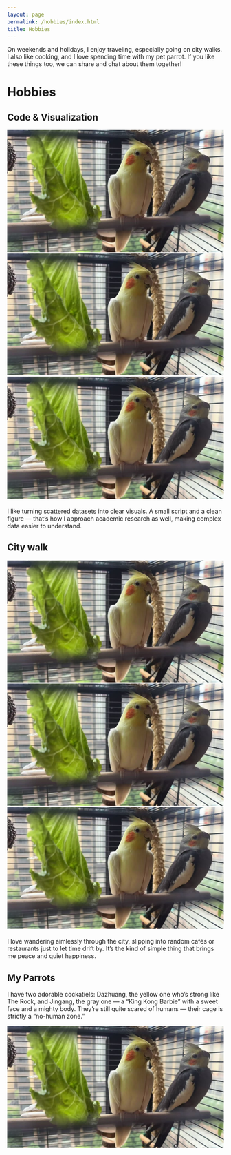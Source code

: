 ```yaml
---
layout: page
permalink: /hobbies/index.html
title: Hobbies
---
```


On weekends and holidays, I enjoy traveling, especially going on city walks. I also like cooking, and I love spending time with my pet parrot. If you like these things too, we can share and chat about them together!

# Hobbies

## Code & Visualization

<div class="third">
<img src="/images/hobbies/parrots.JPG">
<img src="/images/hobbies/parrots.JPG">
<img src="/images/hobbies/parrots.JPG">
</div>
<br>I like turning scattered datasets into clear visuals.
A small script and a clean figure — that’s how I approach academic research as well, making complex data easier to understand.

## City walk

<div class="third">
<img src="/images/hobbies/parrots.JPG">
<img src="/images/hobbies/parrots.JPG">
<img src="/images/hobbies/parrots.JPG">
</div>
<br>I love wandering aimlessly through the city, slipping into random cafés or restaurants just to let time drift by. It’s the kind of simple thing that brings me peace and quiet happiness.

## My Parrots

I have two adorable cockatiels: Dazhuang, the yellow one who’s strong like The Rock, and Jingang, the gray one — a “King Kong Barbie” with a sweet face and a mighty body. They’re still quite scared of humans — their cage is strictly a “no-human zone.”

<div>
<img src="/images/hobbies/parrots.JPG">
</div>
<br>


